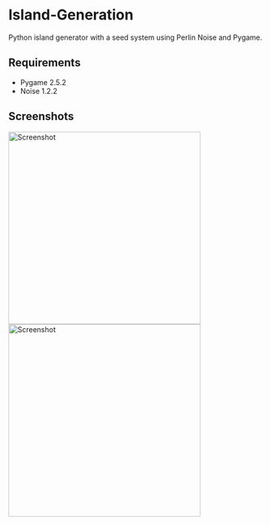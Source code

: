 # Island-Generation
Python island generator with a seed system using Perlin Noise and Pygame.

## Requirements
* Pygame 2.5.2
* Noise 1.2.2

## Screenshots
<img width="380" alt="Screenshot" src="https://github.com/ItsM3U/Island-Generation/assets/100064288/5beb031e-6204-4b6f-ab09-07f07b330076"> <img width="380" alt="Screenshot" src="https://github.com/ItsM3U/Island-Generation/assets/100064288/0ba2ac01-228e-4c72-b968-6aacae3369ca">
